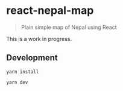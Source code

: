 # react-nepal-map

> Plain simple map of Nepal using React

This is a work in progress.

## Development

```
yarn install

yarn dev
```
